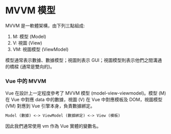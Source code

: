 # MVVM 模型

MVVM 是一軟體架構，由下列三點組成:

1. M: 模型 (Model)
2. V: 視圖 (View)
3. VM: 視圖模型 (ViewModel)

模型通常表示數據、數據模型；視圖則表示 GUI；視圖模型則表示他們之間溝通的橋樑 (通常是雙向的)。

### Vue 中的 MVVM

Vue 在設計上一定程度參考了 MVVM 模型 (model-view-viewmodel)。模型 (M) 在 Vue 中對應 data 中的數據，視圖 (V) 在 Vue 中對應模板及 DOM，視圖模型 (VM) 對應到 Vue 引擎本身，負責數據綁定。

```txt
Model (數據) <-> ViewModel (數據綁定) <-> View (模板)
```

因此我們通常使用 vm 作為 Vue 實體的變數名。
